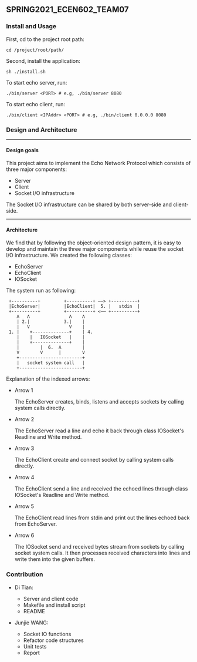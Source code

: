 SPRING2021_ECEN602_TEAM07
---

### Install and Usage
First, cd to the project root path:
```
cd /project/root/path/
```
Second, install the application:
```
sh ./install.sh
```
To start echo server, run:
```
./bin/server <PORT> # e.g, ./bin/server 8080 
```
To start echo client, run:
```
./bin/client <IPAddr> <PORT> # e.g, ./bin/client 0.0.0.0 8080 
```

### Design and Architecture

---
#### Design goals
This project aims to implement the Echo Network Protocol which consists of three major components:
- Server
- Client
- Socket I/O infrastructure

The Socket I/O infrastructure can be shared by both server-side and client-side.

--- 
#### Architecture
We find that by following the object-oriented design pattern, it is easy to develop and maintain the three major
components while reuse the socket I/O infrastructure. We created the following classes:
- EchoServer
- EchoClient
- IOSocket

The system run as following:
```
 +----------+         +----------+ ——> +----------+
 |EchoServer|         |EchoClient|  5. |   stdin  |    
 +----------+         +----------+ <—— +----------+
    Λ   Λ               Λ    Λ 
    | 2.|             3.|    |
    |   V               V    |
 1. |    +--------------+    | 4.
    |    |   IOSocket   |    |
    |    +--------------+    |
    |        |  6.  Λ        |
    V        V      |        V
    +------------------------+
    |   socket system call   |
    +------------------------+
```
Explanation of the indexed arrows:
- Arrow 1

    The EchoServer creates, binds, listens and accepts sockets by calling system calls directly. 
    
- Arrow 2
    
    The EchoServer read a line and echo it back through class IOSocket's Readline and Write method.
  
- Arrow 3

    The EchoClient create and connect socket by calling system calls directly.

- Arrow 4

    The EchoClient send a line and received the echoed lines through class IOSocket's Readline and Write method.
    
- Arrow 5

    The EchoClient read lines from stdin and print out the lines echoed back from EchoServer.  
    
- Arrow 6

    The IOSocket send and received bytes stream from sockets by calling socket system calls.
    It then processes received characters into lines and write them into the given buffers.

### Contribution
- Di Tian:
    - Server and client code
    - Makefile and install script
    - README
    
- Junjie WANG:
    - Socket IO functions
    - Refactor code structures
    - Unit tests
    - Report
    

